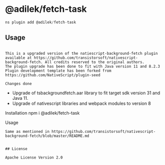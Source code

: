 # @adilek/fetch-task

```javascript
ns plugin add @adilek/fetch-task
```

## Usage
```

This is a upgraded version of the natiescript-background-fetch plugin available at https://github.com/transistorsoft/nativescript-background-fetch. All credits reserved to the original authors. 
The plugin upgrade has been done to fit with Java version 11 and 8.2.3 
Plugin development template has been forked from https://github.com/NativeScript/plugin-seed

Changes done
```

- Upgrade of tsbackgroundfetch.aar library to fit target sdk version 31 and Java 11.
- Upgrade of nativescript libraries and webpack modules to version 8


Installation
npm i @adilek/fetch-task

Usage
```
Same as mentioned in https://github.com/transistorsoft/nativescript-background-fetch/blob/master/README.md


## License

Apache License Version 2.0


